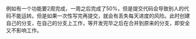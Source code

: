 例如有一个功能要2周完成，一周之后完成了50%，但是提交代码会导致别人的代码不能运转。但是如果一次性写完再提交，就会有丢失每天进度的风险。此时创建自己的分支，在自己的分支上工作，等开发完毕之后在合并到原来的分支，即安全又不影响工作。